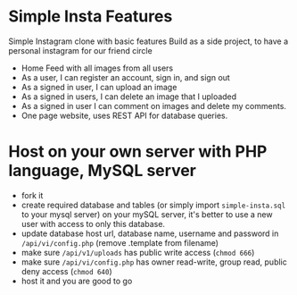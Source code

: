 # Simple Insta Features
Simple Instagram clone with basic features
Build as a side project, to have a personal instagram for our friend circle
- Home Feed with all images from all users
- As a user, I can register an account, sign in, and sign out
- As a signed in user, I can upload an image
- As a signed in users, I can delete an image that I uploaded
- As a signed in user I can comment on images and delete my comments.
- One page website, uses REST API for database queries.

# Host on your own server with PHP language, MySQL server
- fork it
- create required database and tables (or simply import `simple-insta.sql` to your mysql server) on your mySQL server, it's better to use a new user with access to only this database.
- update database host url, database name, username and password in `/api/vi/config.php` (remove .template from filename)
- make sure `/api/v1/uploads` has public write access (`chmod 666`)
- make sure `/api/vi/config.php` has owner read-write, group read, public deny access (`chmod 640`)
- host it and you are good to go
